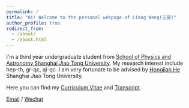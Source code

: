 ```yaml
---
permalink: /
title: "Hi! Welcome to the personal webpage of Liang Wang(王量)"
author_profile: true
redirect_from: 
  - /about/
  - /about.html
---
```




I'm a third year undergraduate student from [School of Physics and Astronomy](https://www.physics.sjtu.edu.cn/en/),[Shanghai Jiao Tong University](https://en.sjtu.edu.cn/). My research interest include hep-th, gr-qc, qi-qc  .I am very fortunate to be advised by [Hongjian He](https://www.physics.sjtu.edu.cn/en/jsml/hehongjian.html)  Shanghai Jiao Tong University. 

Here you can find my  [Curriculum Vitae](../assets/My_CV.pdf) and  [Transcript](../assets/Transcript.pdf). 

[Email](mailto:WangLiang-021@sjtu.edu.cn)  / [Wechat](../images/wechat.jpg) 
